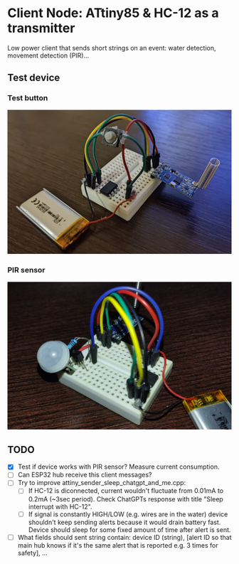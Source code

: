 # Client Node: ATtiny85 & HC-12 as a transmitter

Low power client that sends short strings on an event: water detection, movement detection (PIR)...

## Test device

### Test button
![Test device](docs/attiny_hc12_test_button.jpg)
### PIR sensor
![Test device](docs/attiny_hc12_test_pir.jpg)

## TODO
- [x] Test if device works with PIR sensor? Measure current consumption.
- [ ] Can ESP32 hub receive this client messages?
- [ ] Try to improve attiny_sender_sleep_chatgpt_and_me.cpp:
    - [ ] If HC-12 is diconnected, current wouldn't fluctuate from 0.01mA to 0.2mA (~3sec period). Check ChatGPTs response with title "Sleep interrupt with HC-12".
    - [ ] If signal is constantly HIGH/LOW (e.g. wires are in the water) device shouldn't keep sending alerts because it would drain battery fast. Device should sleep for some fixed amount of time after alert is sent.
- [ ] What fields should sent string contain: device ID (string), [alert ID so that main hub knows if it's the same alert that is reported e.g. 3 times for safety], ...
